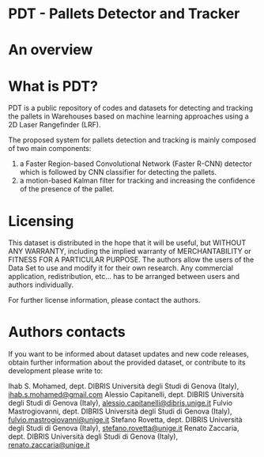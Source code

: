 # PDT - Pallets Detector and Tracker

# An overview 

# What is PDT?
 
PDT is a public repository of codes and datasets for detecting and tracking the pallets in Warehouses based on machine learning approaches using a 2D Laser Rangefinder (LRF).

The proposed system for pallets detection and tracking is mainly composed of two main components:
1. a Faster Region-based Convolutional Network (Faster R-CNN) detector which is followed by CNN classifier for detecting the pallets.
2. a motion-based Kalman filter for tracking and increasing the confidence of the presence of the pallet.

# Licensing

This dataset is distributed in the hope that it will be useful, but WITHOUT ANY WARRANTY, including the implied warranty of MERCHANTABILITY or FITNESS FOR A PARTICULAR PURPOSE. The authors allow the users of the Data Set to use and modify it for their own research. Any commercial application, redistribution, etc... has to be arranged between users and authors individually.

For further license information, please contact the authors.

# Authors contacts

If you want to be informed about dataset updates and new code releases, obtain further information about the provided dataset, or contribute to its development please write to:

Ihab S. Mohamed, dept. DIBRIS Università degli Studi di Genova (Italy), ihab.s.mohamed@gmail.com
Alessio Capitanelli, dept. DIBRIS Università degli Studi di Genova (Italy), alessio.capitanelli@dibris.unige.it
Fulvio Mastrogiovanni, dept. DIBRIS Università degli Studi di Genova (Italy), fulvio.mastrogiovanni@unige.it
Stefano Rovetta, dept. DIBRIS Università degli Studi di Genova (Italy), stefano.rovetta@unige.it
Renato Zaccaria, dept. DIBRIS Università degli Studi di Genova (Italy), renato.zaccaria@unige.it




